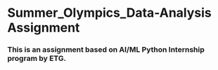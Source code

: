 # Summer_Olympics_Data-Analysis Assignment
### This is an assignment based on AI/ML Python Internship program by ETG.
